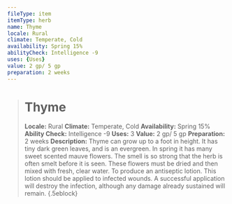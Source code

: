 ```yaml
---
fileType: item
itemType: herb
name: Thyme
locale: Rural
climate: Temperate, Cold
availability: Spring 15%
abilityCheck: Intelligence -9
uses: {Uses}
value: 2 gp/ 5 gp
preparation: 2 weeks
---
```

>#  Thyme
>
> **Locale:** Rural
> **Climate:** Temperate, Cold
> **Availability:** Spring 15%
> **Ability Check:** Intelligence -9
> **Uses:** 3
> **Value:** 2 gp/ 5 gp
> **Preparation:** 2 weeks
> **Description:** Thyme can grow up to a foot in height. It has tiny dark green leaves, and is an evergreen. In spring it has many sweet scented mauve flowers. The smell is so strong that the herb is often smelt before it is seen. These flowers must be dried and then mixed with fresh, clear water. To produce an antiseptic lotion. This lotion should be applied to infected wounds. A successful application will destroy the infection, although any damage already sustained will remain.
{.5eblock}

